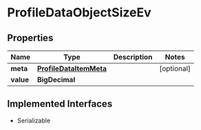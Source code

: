 

# ProfileDataObjectSizeEv


## Properties

Name | Type | Description | Notes
------------ | ------------- | ------------- | -------------
**meta** | [**ProfileDataItemMeta**](ProfileDataItemMeta.md) |  |  [optional]
**value** | **BigDecimal** |  | 


## Implemented Interfaces

* Serializable


